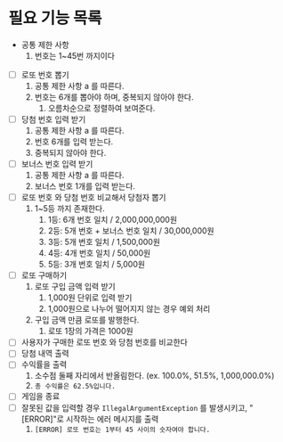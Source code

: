 # 필요 기능 목록

- 공통 제한 사항
    1. 번호는 1~45번 까지이다
- [ ]  로또 번호 뽑기
    1. 공통 제한 사항 a 를 따른다.
    2. 번호는 6개를 뽑아야 하며, 중복되지 않아야 한다.
        1. 오름차순으로 정렬하여 보여준다.
- [ ]  당첨 번호 입력 받기
    1. 공통 제한 사항 a 를 따른다.
    2. 번호 6개를 입력 받는다.
    3. 중복되지 않아야 한다.
- [ ]  보너스 번호 입력 받기
    1. 공통 제한 사항 a 를 따른다.
    2. 보너스 번호 1개를 입력 받는다.
- [ ]  로또 번호 와 당첨 번호 비교해서 당첨자 뽑기
    1. 1~5등 까지 존재한다.
        1. 1등: 6개 번호 일치 / 2,000,000,000원
        2. 2등: 5개 번호 + 보너스 번호 일치 / 30,000,000원
        3. 3등: 5개 번호 일치 / 1,500,000원
        4. 4등: 4개 번호 일치 / 50,000원
        5. 5등: 3개 번호 일치 / 5,000원
- [ ]  로또 구매하기
    1. 로또 구입 금액 입력 받기
        1. 1,000원 단위로 입력 받기
        2. 1,000원으로 나누어 떨어지지 않는 경우 예외 처리
    2. 구입 금액 만큼 로또를 발행한다.
        1. 로또 1장의 가격은 1000원
- [ ]  사용자가 구매한 로또 번호 와 당첨 번호를 비교한다
- [ ]  당첨 내역 출력
- [ ]  수익률을 출력
    1. 소수점 둘째 자리에서 반올림한다. (ex. 100.0%, 51.5%, 1,000,000.0%)
    2. `총 수익률은 62.5%입니다.`
- [ ]  게임을 종료
- [ ]  잘못된 값을 입력할 경우 `IllegalArgumentException`
  를 발생시키고, "[ERROR]"로 시작하는 에러 메시지를 출력
    1. `[ERROR] 로또 번호는 1부터 45 사이의 숫자여야 합니다.`
